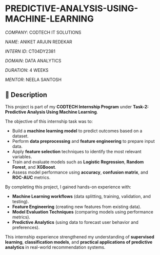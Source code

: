 # PREDICTIVE-ANALYSIS-USING-MACHINE-LEARNING

*COMPANY*: CODTECH IT SOLUTIONS

*NAME*: ANIKET ARJUN REDEKAR

*INTERN ID*: CT04DY2381

*DOMAIN*: DATA ANALYTICS

*DURATION*: 4 WEEKS

*MENTOR*: NEELA SANTOSH

## 🎯 Description

This project is part of my **CODTECH Internship Program** under **Task-2: Predictive Analysis Using Machine Learning**.

The objective of this internship task was to:

* Build a **machine learning model** to predict outcomes based on a dataset.
* Perform **data preprocessing** and **feature engineering** to prepare input data.
* Apply **feature selection** techniques to identify the most relevant variables.
* Train and evaluate models such as **Logistic Regression**, **Random Forest**, and **XGBoost**.
* Assess model performance using **accuracy**, **confusion matrix**, and **ROC-AUC** metrics.

By completing this project, I gained hands-on experience with:

* **Machine Learning workflows** (data splitting, training, validation, and testing).
* **Feature Engineering** (creating new features from existing data).
* **Model Evaluation Techniques** (comparing models using performance metrics).
* **Predictive Analytics** (using data to forecast user behavior and preferences).

This internship experience strengthened my understanding of **supervised learning**, **classification models**, and **practical applications of predictive analytics** in real-world recommendation systems.


